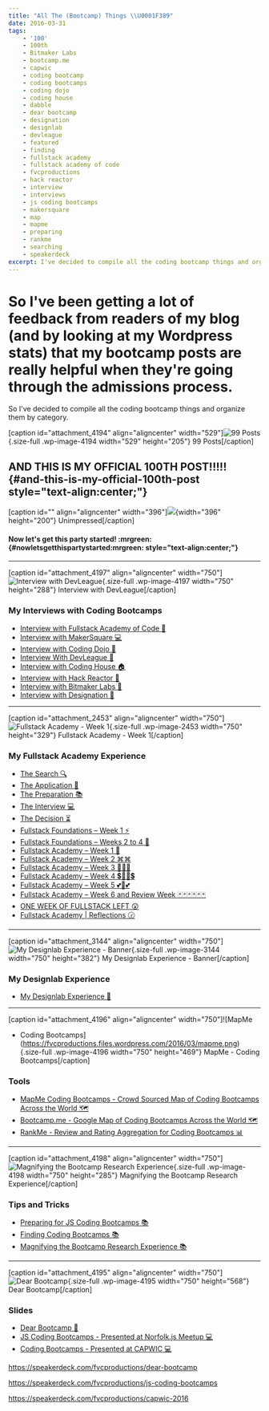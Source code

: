 ```yaml
---
title: "All The (Bootcamp) Things \\U0001F389"
date: 2016-03-31
tags:
    - '100'
    - 100th
    - Bitmaker Labs
    - bootcamp.me
    - capwic
    - coding bootcamp
    - coding bootcamps
    - coding dojo
    - coding house
    - dabble
    - dear bootcamp
    - designation
    - designlab
    - devleague
    - featured
    - finding
    - fullstack academy
    - fullstack academy of code
    - fvcproductions
    - hack reactor
    - interview
    - interviews
    - js coding bootcamps
    - makersquare
    - map
    - mapme
    - preparing
    - rankme
    - searching
    - speakerdeck
excerpt: I've decided to compile all the coding bootcamp things and organize them by category. ALSO THIS IS MY 100th POST!
---
```


So I've been getting a lot of feedback from readers of my blog (and by looking at my Wordpress stats) that my bootcamp posts are really helpful when they're going through the admissions process.
==================================================================================================================================================================================================

So I've decided to compile all the coding bootcamp things and organize
them by category.

\[caption id="attachment\_4194" align="aligncenter" width="529"\]![99
Posts](https://fvcproductions.files.wordpress.com/2016/03/99posts-e1459477004910.png){.size-full
.wp-image-4194 width="529" height="205"} 99 Posts\[/caption\]

AND THIS IS MY OFFICIAL 100TH POST!!!!! {#and-this-is-my-official-100th-post style="text-align:center;"}
---------------------------------------

\[caption id="" align="aligncenter"
width="396"\]![](https://media3.giphy.com/media/xeXEpUVvAxCV2/200.gif){width="396"
height="200"} Unimpressed\[/caption\]

#### Now let's get this party started! :mrgreen: {#nowletsgetthispartystarted:mrgreen: style="text-align:center;"}

------------------------------------------------------------------------

\[caption id="attachment\_4197" align="aligncenter"
width="750"\]![Interview with
DevLeague](https://fvcproductions.files.wordpress.com/2016/03/screenshot-2016-03-31-22-18-34.png){.size-full
.wp-image-4197 width="750" height="288"} Interview with
DevLeague\[/caption\]

### My Interviews with Coding Bootcamps

-   [Interview with Fullstack Academy of Code
    🗽](http://fvcproductions.com/2014/12/28/interview-fullstack-academy/)
-   [Interview with MakerSquare
    💻](http://fvcproductions.com/2015/01/14/interview-maker-square/)
-   [Interview with Coding Dojo
    🍜](http://fvcproductions.com/2015/01/06/interview-coding-dojo/)
-   [Interview With DevLeague
    🌴](http://fvcproductions.com/2015/01/06/interview-devleague/)
-   [Interview with Coding House
    🏠](http://fvcproductions.com/2015/01/06/interview-coding-house/)
-   [Interview with Hack Reactor
    🔑](http://fvcproductions.com/2015/01/05/interview-hack-reactor/)
-   [Interview with Bitmaker Labs
    🔬](http://fvcproductions.com/2014/03/12/interview-bitmaker-labs/)
-   [Interview with Designation
    🎨](http://fvcproductions.com/2015/01/06/interview-with-designation/)

------------------------------------------------------------------------

\[caption id="attachment\_2453" align="aligncenter"
width="750"\]![Fullstack Academy - Week
1](https://fvcproductions.files.wordpress.com/2015/06/fullstack-academy-week-1-001.jpg){.size-full
.wp-image-2453 width="750" height="329"} Fullstack Academy - Week
1\[/caption\]

### My Fullstack Academy Experience

-   [The Search
    🔍](http://fvcproductions.com/2014/12/27/a-short-operation-tips-tricks-4-coding-bootcamps/)
-   [The Application 📝](http://fvcproductions.com/2014/12/23/week-20/)
-   [The Preparation
    📚](http://fvcproductions.com/2015/01/05/prepare-for-coding-bootcamps/)
-   [The Interview
    💻](http://fvcproductions.com/2014/12/28/interview-fullstack-academy/)
-   [The Decision
    ⏳](http://fvcproductions.com/2015/04/13/what-to-do-week-negative-8/)
-   [Fullstack Foundations – Week 1
    ⚡](http://fvcproductions.com/2015/05/17/fullstack-foundations-week-1/)
-   [Fullstack Foundations – Weeks 2 to 4
    🚀](http://fvcproductions.com/2015/06/04/fullstack-foundations-goldman-sachs/)
-   [Fullstack Academy – Week 1
    💫](http://fvcproductions.com/2015/06/13/first-week-at-fullstack-academy/)
-   [Fullstack Academy – Week 2
    ⌘⌘](http://fvcproductions.com/2015/06/20/fullstack-academy-week-2/)
-   [Fullstack Academy – Week 3
    🔦🔦🔦](http://fvcproductions.com/2015/06/26/fullstack-academy-week-3/)
-   [Fullstack Academy – Week 4
    💲🔮🔮💲](http://fvcproductions.com/2015/07/03/fullstack-academy-week-4/)
-   [Fullstack Academy – Week 5
    💕💓💕](http://fvcproductions.com/2015/07/11/fullstack-academy-week-5/)
-   [Fullstack Academy – Week 6 and Review Week
    🃏🃏🃏🃏🃏🃏](http://fvcproductions.com/2015/07/25/fullstack-academy-week-6-review-week/)
-   [ONE WEEK OF FULLSTACK LEFT
    😲](http://fvcproductions.com/2015/08/19/one-week-left-of-fullstack/)
-   [Fullstack Academy | Reflections
    🕝](http://fvcproductions.com/2015/08/30/fullstack-academy-reflections/)

------------------------------------------------------------------------

\[caption id="attachment\_3144" align="aligncenter" width="750"\]![My
Designlab Experience -
Banner](https://fvcproductions.files.wordpress.com/2015/10/newbanners.jpg){.size-full
.wp-image-3144 width="750" height="382"} My Designlab Experience -
Banner\[/caption\]

### My Designlab Experience

-   [My Designlab Experience
    🎨](http://fvcproductions.com/2015/10/21/my-designlab-experience)

------------------------------------------------------------------------

\[caption id="attachment\_4196" align="aligncenter" width="750"\]![MapMe
- Coding
Bootcamps](https://fvcproductions.files.wordpress.com/2016/03/mapme.png){.size-full
.wp-image-4196 width="750" height="469"} MapMe - Coding
Bootcamps\[/caption\]

### Tools

-   [MapMe Coding Bootcamps - Crowd Sourced Map of Coding Bootcamps
    Across the World 🗺](http://mapme.com/coding-bootcamps)
-   [Bootcamp.me - Google Map of Coding Bootcamps Across the World
    🗺](http://bit.ly/bootcampme)
-   [RankMe - Review and Rating Aggregation for Coding Bootcamps
    📊](http://fvcproductions.com/portfolio/rankme/)

------------------------------------------------------------------------

\[caption id="attachment\_4198" align="aligncenter"
width="750"\]![Magnifying the Bootcamp Research
Experience](https://fvcproductions.files.wordpress.com/2016/03/screenshot-2016-03-31-22-20-16.png){.size-full
.wp-image-4198 width="750" height="285"} Magnifying the Bootcamp
Research Experience\[/caption\]

### Tips and Tricks

-   [Preparing for JS Coding Bootcamps
    📚](http://fvcproductions.com/2015/01/05/prepare-for-coding-bootcamps/)
-   [Finding Coding Bootcamps
    📚](http://fvcproductions.com/2014/12/27/a-short-operation-tips-tricks-4-coding-bootcamps/)
-   [Magnifying the Bootcamp Research Experience
    📚](http://fvcproductions.com/2014/11/10/magnifying-the-bootcamp-research-experience/)

------------------------------------------------------------------------

\[caption id="attachment\_4195" align="aligncenter" width="750"\]![Dear
Bootcamp](https://fvcproductions.files.wordpress.com/2016/03/dearbootcamp-e1459477035126.png){.size-full
.wp-image-4195 width="750" height="568"} Dear Bootcamp\[/caption\]

### Slides

-   [Dear Bootcamp
    📜](https://speakerdeck.com/fvcproductions/dear-bootcamp)
-   [JS Coding Bootcamps - Presented at Norfolk.js Meetup
    💻](https://speakerdeck.com/fvcproductions/js-coding-bootcamps)
-   [Coding Bootcamps - Presented at CAPWIC
    💻](https://speakerdeck.com/fvcproductions/capwic-2016)

https://speakerdeck.com/fvcproductions/dear-bootcamp

https://speakerdeck.com/fvcproductions/js-coding-bootcamps

https://speakerdeck.com/fvcproductions/capwic-2016
